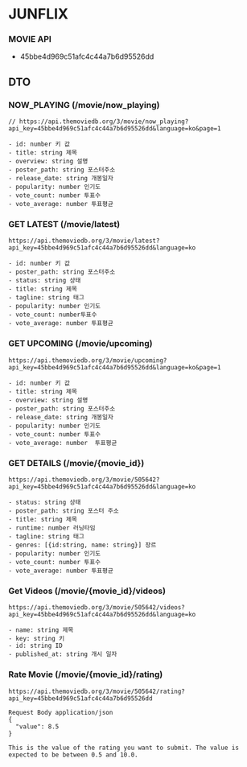 # JUNFLIX

### MOVIE API 
- 45bbe4d969c51afc4c44a7b6d95526dd


## DTO

### NOW_PLAYING (/movie/now_playing)
```
// https://api.themoviedb.org/3/movie/now_playing?api_key=45bbe4d969c51afc4c44a7b6d95526dd&language=ko&page=1

- id: number 키 값
- title: string 제목
- overview: string 설명
- poster_path: string 포스터주소
- release_date: string 개봉일자
- popularity: number 인기도
- vote_count: number 투표수
- vote_average: number 투표평균

```

### GET LATEST (/movie/latest)
```
https://api.themoviedb.org/3/movie/latest?api_key=45bbe4d969c51afc4c44a7b6d95526dd&language=ko

- id: number 키 값
- poster_path: string 포스터주소
- status: string 상태
- title: string 제목
- tagline: string 태그
- popularity: number 인기도
- vote_count: number투표수
- vote_average: number 투표평균
```

### GET UPCOMING (/movie/upcoming)
```
https://api.themoviedb.org/3/movie/upcoming?api_key=45bbe4d969c51afc4c44a7b6d95526dd&language=ko&page=1

- id: number 키 값
- title: string 제목
- overview: string 설명
- poster_path: string 포스터주소
- release_date: string 개봉일자
- popularity: number 인기도
- vote_count: number 투표수
- vote_average: number  투표평균

```

### GET DETAILS (/movie/{movie_id})
```
https://api.themoviedb.org/3/movie/505642?api_key=45bbe4d969c51afc4c44a7b6d95526dd&language=ko

- status: string 상태
- poster_path: string 포스터 주소
- title: string 제목
- runtime: number 러닝타임
- tagline: string 태그
- genres: [{id:string, name: string}] 장르
- popularity: number 인기도
- vote_count: number 투표수
- vote_average: number 투표평균
```

### Get Videos (/movie/{movie_id}/videos)
```
https://api.themoviedb.org/3/movie/505642/videos?api_key=45bbe4d969c51afc4c44a7b6d95526dd&language=ko

- name: string 제목
- key: string 키
- id: string ID
- published_at: string 개시 일자

```
### Rate Movie (/movie/{movie_id}/rating)
```
https://api.themoviedb.org/3/movie/505642/rating?api_key=45bbe4d969c51afc4c44a7b6d95526dd

Request Body application/json
{
  "value": 8.5
}

This is the value of the rating you want to submit. The value is expected to be between 0.5 and 10.0.

```